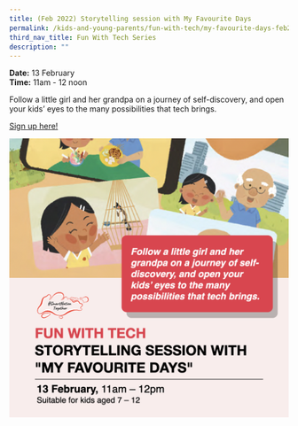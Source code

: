 ```yaml
---
title: (Feb 2022) Storytelling session with My Favourite Days
permalink: /kids-and-young-parents/fun-with-tech/my-favourite-days-feb2022
third_nav_title: Fun With Tech Series
description: ""
---
```




**Date:** 13 February
<br> **Time:** 11am - 12 noon

Follow a little girl and her grandpa on a journey of self-discovery, and open your kids’ eyes to the many possibilities that tech brings. 

[Sign up here! ](https://go.gov.sg/kypstorytelling-feb22)<br> 

![Kids Storytelling Session](/images/KidsStorytelling.png)